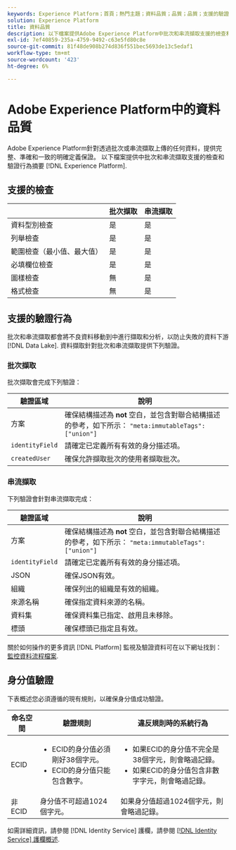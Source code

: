 ```yaml
---
keywords: Experience Platform；首頁；熱門主題；資料品質；品質；品質；支援的驗證；驗證；支援的驗證；
solution: Experience Platform
title: 資料品質
description: 以下檔案提供Adobe Experience Platform中批次和串流擷取支援的檢查和驗證行為摘要。
exl-id: 7ef40859-235a-4759-9492-c63e5fd80c8e
source-git-commit: 81f48de908b274d836f551bec5693de13c5edaf1
workflow-type: tm+mt
source-wordcount: '423'
ht-degree: 6%

---
```


# Adobe Experience Platform中的資料品質

Adobe Experience Platform針對透過批次或串流擷取上傳的任何資料，提供完整、準確和一致的明確定義保證。 以下檔案提供中批次和串流擷取支援的檢查和驗證行為摘要 [!DNL Experience Platform].

## 支援的檢查

|   | 批次擷取 | 串流擷取 |
| ------ | --------------- | ------------------- |
| 資料型別檢查 | 是 | 是 |
| 列舉檢查 | 是 | 是 |
| 範圍檢查（最小值、最大值） | 是 | 是 |
| 必填欄位檢查 | 是 | 是 |
| 圖樣檢查 | 無 | 是 |
| 格式檢查 | 無 | 是 |

## 支援的驗證行為

批次和串流擷取都會將不良資料移動到中進行擷取和分析，以防止失敗的資料下游 [!DNL Data Lake]. 資料擷取針對批次和串流擷取提供下列驗證。

### 批次擷取

批次擷取會完成下列驗證：

| 驗證區域 | 說明 |
| --------------- | ----------- |
| 方案 | 確保結構描述為 **not** 空白，並包含對聯合結構描述的參考，如下所示： `"meta:immutableTags": ["union"]` |
| `identityField` | 請確定已定義所有有效的身分描述項。 |
| `createdUser` | 確保允許擷取批次的使用者擷取批次。 |

### 串流擷取

下列驗證會針對串流擷取完成：

| 驗證區域 | 說明 |
| --------------- | ----------- |
| 方案 | 確保結構描述為 **not** 空白，並包含對聯合結構描述的參考，如下所示： `"meta:immutableTags": ["union"]` |
| `identityField` | 請確定已定義所有有效的身分描述項。 |
| JSON | 確保JSON有效。 |
| 組織 | 確保列出的組織是有效的組織。 |
| 來源名稱 | 確保指定資料來源的名稱。 |
| 資料集 | 確保資料集已指定、啟用且未移除。 |
| 標頭 | 確保標頭已指定且有效。 |

關於如何操作的更多資訊 [!DNL Platform] 監視及驗證資料可在以下網址找到： [監控資料流程檔案](./monitor-data-ingestion.md).

## 身分值驗證

下表概述您必須遵循的現有規則，以確保身分值成功驗證。

| 命名空間 | 驗證規則 | 違反規則時的系統行為 |
| --- | --- | --- |
| ECID | <ul><li>ECID的身分值必須剛好38個字元。</li><li>ECID的身分值只能包含數字。</li></ul> | <ul><li>如果ECID的身分值不完全是38個字元，則會略過記錄。</li><li>如果ECID的身分值包含非數字字元，則會略過記錄。</li></ul> |
| 非ECID | 身分值不可超過1024個字元。 | 如果身分值超過1024個字元，則會略過記錄。 |

如需詳細資訊，請參閱 [!DNL Identity Service] 護欄，請參閱 [[!DNL Identity Service] 護欄概述](../../identity-service/guardrails.md).
